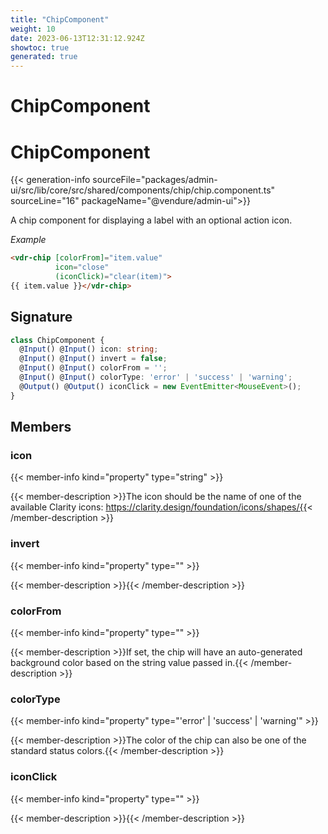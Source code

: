 ```yaml
---
title: "ChipComponent"
weight: 10
date: 2023-06-13T12:31:12.924Z
showtoc: true
generated: true
---
```

<!-- This file was generated from the Vendure source. Do not modify. Instead, re-run the "docs:build" script -->

# ChipComponent
<div class="symbol">


# ChipComponent

{{< generation-info sourceFile="packages/admin-ui/src/lib/core/src/shared/components/chip/chip.component.ts" sourceLine="16" packageName="@vendure/admin-ui">}}

A chip component for displaying a label with an optional action icon.

*Example*

```HTML
<vdr-chip [colorFrom]="item.value"
          icon="close"
          (iconClick)="clear(item)">
{{ item.value }}</vdr-chip>
```

## Signature

```TypeScript
class ChipComponent {
  @Input() @Input() icon: string;
  @Input() @Input() invert = false;
  @Input() @Input() colorFrom = '';
  @Input() @Input() colorType: 'error' | 'success' | 'warning';
  @Output() @Output() iconClick = new EventEmitter<MouseEvent>();
}
```
## Members

### icon

{{< member-info kind="property" type="string"  >}}

{{< member-description >}}The icon should be the name of one of the available Clarity icons: https://clarity.design/foundation/icons/shapes/{{< /member-description >}}

### invert

{{< member-info kind="property" type=""  >}}

{{< member-description >}}{{< /member-description >}}

### colorFrom

{{< member-info kind="property" type=""  >}}

{{< member-description >}}If set, the chip will have an auto-generated background
color based on the string value passed in.{{< /member-description >}}

### colorType

{{< member-info kind="property" type="'error' | 'success' | 'warning'"  >}}

{{< member-description >}}The color of the chip can also be one of the standard status colors.{{< /member-description >}}

### iconClick

{{< member-info kind="property" type=""  >}}

{{< member-description >}}{{< /member-description >}}


</div>

